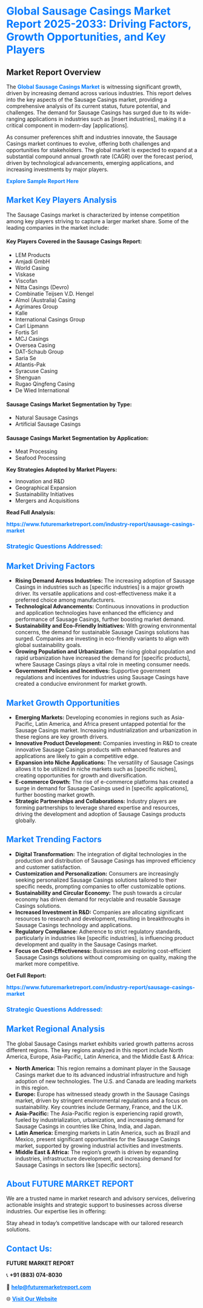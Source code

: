<h1 style="color: #007BFF;">Global Sausage Casings Market Report 2025-2033: Driving Factors, Growth Opportunities, and Key Players</h1>

<section id="overview">
<h2>Market Report Overview</h2>
<p>The <a href="https://www.futuremarketreport.com/industry-report/sausage-casings-market" style="color: #007BFF; text-decoration: none;"><strong>Global Sausage Casings Market</strong></a> is witnessing significant growth, driven by increasing demand across various industries. This report delves into the key aspects of the Sausage Casings market, providing a comprehensive analysis of its current status, future potential, and challenges. The demand for Sausage Casings has surged due to its wide-ranging applications in industries such as [insert industries], making it a critical component in modern-day [applications].</p>
<p>As consumer preferences shift and industries innovate, the Sausage Casings market continues to evolve, offering both challenges and opportunities for stakeholders. The global market is expected to expand at a substantial compound annual growth rate (CAGR) over the forecast period, driven by technological advancements, emerging applications, and increasing investments by major players.</p>
</section>

<section id="overview">
<p><a href="https://www.futuremarketreport.com/request-sample/reportId=60344" style="color: #007BFF; text-decoration: none;"><strong>Explore Sample Report Here</strong></a></p>
</section>

<section id="key-players">
<h2 style="color: #007BFF;">Market Key Players Analysis</h2>
<p>The Sausage Casings market is characterized by intense competition among key players striving to capture a larger market share. Some of the leading companies in the market include:</p>
<h4>Key Players Covered in the Sausage Casings Report:</h4>
<ul><li>LEM Products</li><li>Amjadi GmbH</li><li>World Casing</li><li>Viskase</li><li>Viscofan</li><li>Nitta Casings (Devro)</li><li>Combinatie Teijsen V.D. Hengel</li><li>Almol (Australia) Casing</li><li>Agrimares Group</li><li>Kalle</li><li>International Casings Group</li><li>Carl Lipmann</li><li>Fortis Srl</li><li>MCJ Casings</li><li>Oversea Casing</li><li>DAT-Schaub Group</li><li>Saria Se</li><li>Atlantis-Pak</li><li>Syracuse Casing</li><li>Shenguan</li><li>Rugao Qingfeng Casing</li><li>De Wied International</li></ul>
<h4>Sausage Casings Market Segmentation by Type:</h4>
<ul><li>Natural Sausage Casings</li><li>Artificial Sausage Casings</li></ul>

<h4>Sausage Casings Market Segmentation by Application:</h4>
<ul><li>Meat Processing</li><li>Seafood Processing</li></ul>
<p><strong>Key Strategies Adopted by Market Players:</strong></p>
<ul>
<li>Innovation and R&D</li>
<li>Geographical Expansion</li>
<li>Sustainability Initiatives</li>
<li>Mergers and Acquisitions</li>
</ul>
</section>

<section>
<p><strong>Read Full Analysis: </strong></p><a href="https://www.futuremarketreport.com/industry-report/sausage-casings-market" style="color: #007BFF; text-decoration: none;"><strong>https://www.futuremarketreport.com/industry-report/sausage-casings-market</strong></a>
<h3 style="color: #007BFF;">Strategic Questions Addressed:</h3>
</section>

<section id="driving-factors">
<h2 style="color: #007BFF;">Market Driving Factors</h2>
<ul>
<li><strong>Rising Demand Across Industries:</strong> The increasing adoption of Sausage Casings in industries such as [specific industries] is a major growth driver. Its versatile applications and cost-effectiveness make it a preferred choice among manufacturers.</li>
<li><strong>Technological Advancements:</strong> Continuous innovations in production and application technologies have enhanced the efficiency and performance of Sausage Casings, further boosting market demand.</li>
<li><strong>Sustainability and Eco-Friendly Initiatives:</strong> With growing environmental concerns, the demand for sustainable Sausage Casings solutions has surged. Companies are investing in eco-friendly variants to align with global sustainability goals.</li>
<li><strong>Growing Population and Urbanization:</strong> The rising global population and rapid urbanization have increased the demand for [specific products], where Sausage Casings plays a vital role in meeting consumer needs.</li>
<li><strong>Government Policies and Incentives:</strong> Supportive government regulations and incentives for industries using Sausage Casings have created a conducive environment for market growth.</li>
</ul>
</section>

<section id="growth-opportunities">
<h2 style="color: #007BFF;">Market Growth Opportunities</h2>
<ul>
<li><strong>Emerging Markets:</strong> Developing economies in regions such as Asia-Pacific, Latin America, and Africa present untapped potential for the Sausage Casings market. Increasing industrialization and urbanization in these regions are key growth drivers.</li>
<li><strong>Innovative Product Development:</strong> Companies investing in R&D to create innovative Sausage Casings products with enhanced features and applications are likely to gain a competitive edge.</li>
<li><strong>Expansion into Niche Applications:</strong> The versatility of Sausage Casings allows it to be utilized in niche markets such as [specific niches], creating opportunities for growth and diversification.</li>
<li><strong>E-commerce Growth:</strong> The rise of e-commerce platforms has created a surge in demand for Sausage Casings used in [specific applications], further boosting market growth.</li>
<li><strong>Strategic Partnerships and Collaborations:</strong> Industry players are forming partnerships to leverage shared expertise and resources, driving the development and adoption of Sausage Casings products globally.</li>
</ul>
</section>

<section id="trending-factors">
<h2 style="color: #007BFF;">Market Trending Factors</h2>
<ul>
<li><strong>Digital Transformation:</strong> The integration of digital technologies in the production and distribution of Sausage Casings has improved efficiency and customer satisfaction.</li>
<li><strong>Customization and Personalization:</strong> Consumers are increasingly seeking personalized Sausage Casings solutions tailored to their specific needs, prompting companies to offer customizable options.</li>
<li><strong>Sustainability and Circular Economy:</strong> The push towards a circular economy has driven demand for recyclable and reusable Sausage Casings solutions.</li>
<li><strong>Increased Investment in R&D:</strong> Companies are allocating significant resources to research and development, resulting in breakthroughs in Sausage Casings technology and applications.</li>
<li><strong>Regulatory Compliance:</strong> Adherence to strict regulatory standards, particularly in industries like [specific industries], is influencing product development and quality in the Sausage Casings market.</li>
<li><strong>Focus on Cost-Effectiveness:</strong> Businesses are exploring cost-efficient Sausage Casings solutions without compromising on quality, making the market more competitive.</li>
</ul>
</section>

<section>
<p><strong>Get Full Report: </strong></p><a href="https://www.futuremarketreport.com/industry-report/sausage-casings-market" style="color: #007BFF; text-decoration: none;"><strong>https://www.futuremarketreport.com/industry-report/sausage-casings-market</strong></a>
<h3 style="color: #007BFF;">Strategic Questions Addressed:</h3>
</section>


<section id="regional-analysis">
<h2 style="color: #007BFF;">Market Regional Analysis</h2>
<p>The global Sausage Casings market exhibits varied growth patterns across different regions. The key regions analyzed in this report include North America, Europe, Asia-Pacific, Latin America, and the Middle East & Africa:</p>
<ul>
<li><strong>North America:</strong> This region remains a dominant player in the Sausage Casings market due to its advanced industrial infrastructure and high adoption of new technologies. The U.S. and Canada are leading markets in this region.</li>
<li><strong>Europe:</strong> Europe has witnessed steady growth in the Sausage Casings market, driven by stringent environmental regulations and a focus on sustainability. Key countries include Germany, France, and the U.K.</li>
<li><strong>Asia-Pacific:</strong> The Asia-Pacific region is experiencing rapid growth, fueled by industrialization, urbanization, and increasing demand for Sausage Casings in countries like China, India, and Japan.</li>
<li><strong>Latin America:</strong> Emerging markets in Latin America, such as Brazil and Mexico, present significant opportunities for the Sausage Casings market, supported by growing industrial activities and investments.</li>
<li><strong>Middle East & Africa:</strong> The region’s growth is driven by expanding industries, infrastructure development, and increasing demand for Sausage Casings in sectors like [specific sectors].</li>
</ul>
</section>

<footer>
<h2 style="color: #007BFF;">About FUTURE MARKET REPORT</h2>
<p>We are a trusted name in market research and advisory services, delivering actionable insights and strategic support to businesses across diverse industries. Our expertise lies in offering:</p>

<p>Stay ahead in today’s competitive landscape with our tailored research solutions.</p>

<h2 style="color: #007BFF;">Contact Us:</h2>
<p><strong>FUTURE MARKET REPORT</strong></p>
<p>📞 <strong>+91 (883) 074-8030</strong></p>
<p>📧 <strong><a href="mailto:help@futuremarketreport.com" style="color: #007BFF;">help@futuremarketreport.com</a></strong></p>
<p>🌐 <strong><a href="https://www.futuremarketreport.com/" style="color: #007BFF;">Visit Our Website</a></strong></p>
</footer>